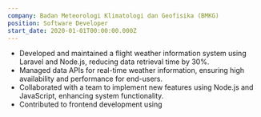 ```yaml
---
company: Badan Meteorologi Klimatologi dan Geofisika (BMKG)
position: Software Developer
start_date: 2020-01-01T00:00:00.000Z
---
```

* Developed and maintained a flight weather information system using Laravel and Node.js,
  reducing data retrieval time by 30%.
* Managed data APIs for real-time weather information, ensuring high availability and
  performance for end-users.
* Collaborated with a team to implement new features using Node.js and JavaScript,
  enhancing system functionality.
* Contributed to frontend development using

